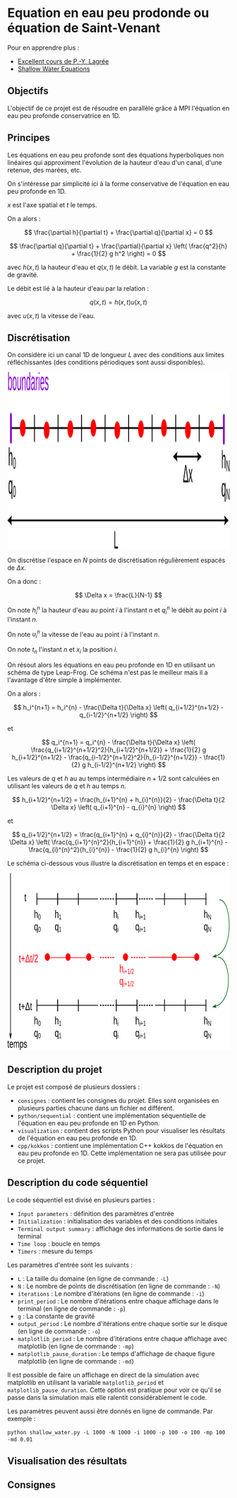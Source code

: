 # Equation en eau peu prodonde ou équation de Saint-Venant

Pour en apprendre plus :
- [Excellent cours de P.-Y. Lagrée](http://www.lmm.jussieu.fr/~lagree/COURS/MFEnv/code_C_saintvenant.pdf)
- [Shallow Water Equations](https://en.wikipedia.org/wiki/Shallow_water_equations)

## Objectifs

L'objectif de ce projet est de résoudre en parallèle grâce à MPI l'équation en eau peu profonde conservatrice en 1D.

## Principes

Les équations en eau peu profonde sont des équations hyperboliques non linéaires qui approximent l'évolution de la hauteur d'eau d'un canal, d'une retenue, des marées, etc. 

On s'intéresse par simplicité ici à la forme conservative de l'équation en eau peu profonde en 1D.

$x$ est l'axe spatial et $t$ le temps.

On a alors :

$$
\frac{\partial h}{\partial t} + \frac{\partial q}{\partial x} = 0
$$

$$
\frac{\partial q}{\partial t} + \frac{\partial}{\partial x} \left( \frac{q^2}{h} + \frac{1}{2} g h^2 \right) = 0
$$

avec $h(x,t)$ la hauteur d'eau et $q(x,t)$ le débit. La variable $g$ est la constante de gravité.

Le débit est lié à la hauteur d'eau par la relation :

$$
q(x,t) = h(x,t) u(x,t)
$$

avec $u(x,t)$ la vitesse de l'eau.

## Discrétisation

On considère ici un canal 1D de longueur $L$ avec des conditions aux limites réfléchissantes (des conditions périodiques sont aussi disponibles).

<img src="../../support/materiel/shallow_parameters.svg" height="400">

On discrétise l'espace en $N$ points de discrétisation régulièrement espacés de $\Delta x$.

On a donc :

$$
\Delta x = \frac{L}{N-1}
$$

On note $h_i^n$ la hauteur d'eau au point $i$ à l'instant $n$ et $q_i^n$ le débit au point $i$ à l'instant $n$.

On note $u_i^n$ la vitesse de l'eau au point $i$ à l'instant $n$.

On note $t_n$ l'instant $n$ et $x_i$ la position $i$.

On résout alors les équations en eau peu profonde en 1D en utilisant un schéma de type Leap-Frog.
Ce schéma n'est pas le meilleur mais il a l'avantage d'être simple à implémenter.

On a alors :

$$
h_i^{n+1} = h_i^{n} - \frac{\Delta t}{\Delta x} \left( q_{i+1/2}^{n+1/2} - q_{i-1/2}^{n+1/2} \right)
$$

et 

$$
q_i^{n+1} = q_i^{n} - \frac{\Delta t}{\Delta x} \left( \frac{q_{i+1/2}^{n+1/2}^2}{h_{i+1/2}^{n+1/2}} + \frac{1}{2} g h_{i+1/2}^{n+1/2} - \frac{q_{i-1/2}^{n+1/2}^2}{h_{i-1/2}^{n+1/2}} - \frac{1}{2} g h_{i-1/2}^{n+1/2} \right)
$$

Les valeurs de $q$ et $h$ au au temps intermédiaire $n+1/2$ sont calculées en utilisant les valeurs de $q$ et $h$ au temps $n$.

$$
h_{i+1/2}^{n+1/2} = \frac{h_{i+1}^{n} + h_{i}^{n}}{2} - \frac{\Delta t}{2 \Delta x} \left( q_{i+1}^{n} - q_{i}^{n} \right)
$$

et

$$
q_{i+1/2}^{n+1/2} = \frac{q_{i+1}^{n} + q_{i}^{n}}{2} - \frac{\Delta t}{2 \Delta x} \left( \frac{q_{i+1}^{n}^2}{h_{i+1}^{n}} + \frac{1}{2} g h_{i+1}^{n} - \frac{q_{i}^{n}^2}{h_{i}^{n}} - \frac{1}{2} g h_{i}^{n} \right)
$$

Le schéma ci-dessous vous illustre la discrétisation en temps et en espace :

<img src="../../support/materiel/shallow_water_discretization.svg" height="400">

## Description du projet

Le projet est composé de plusieurs dossiers :

- `consignes` :  contient les consignes du projet. Elles sont organisées en plusieurs parties chacune dans un fichier `md` différent.
- `python/sequential` : contient une implémentation séquentielle de l'équation en eau peu profonde en 1D en Python.
- `visualization` : contient des scripts Python pour visualiser les résultats de l'équation en eau peu profonde en 1D.
- `cpp/kokkos` : contient une implémentation C++ kokkos de l'équation en eau peu profonde en 1D. Cette implémentation ne sera pas utilisée pour ce projet.

## Description du code séquentiel

Le code séquentiel est divisé en plusieurs parties : 
* `Input parameters` : définition des paramètres d'entrée
* `Initialization` : initialisation des variables et des conditions initiales
* `Terminal output summary` : affichage des informations de sortie dans le terminal
* `Time loop` : boucle en temps
* `Timers` : mesure du temps

Les paramètres d'entrée sont les suivants :

* `L` : La taille du domaine (en ligne de commande : `-L`)
* `N` : Le nombre de points de discrétisation (en ligne de commande : `-N`)
* `iterations` : Le nombre d'itérations (en ligne de commande : `-i`)
* `print_period` : Le nombre d'itérations entre chaque affichage dans le terminal (en ligne de commande : `-p`)
* `g` : La constante de gravité
* `output_period` : Le nombre d'itérations entre chaque sortie sur le disque (en ligne de commande : `-o`)
* `matplotlib_period` : Le nombre d'itérations entre chaque affichage avec matplotlib (en ligne de commande : `-mp`)
* `matplotlib_pause_duration` : Le temps d'affichage de chaque figure matplotlib (en ligne de commande : `-md`)

Il est possible de faire un affichage en direct de la simulation avec matplotlib en utilisant la variable `matplotlib_period` et `matplotlib_pause_duration`.
Cette option est pratique pour voir ce qu'il se passe dans la simulation mais elle ralentit considérablement le code.

Les paramètres peuvent aussi être donnés en ligne de commande. Par exemple :

```
python shallow_water.py -L 1000 -N 1000 -i 1000 -p 100 -o 100 -mp 100 -md 0.01
```

## Visualisation des résultats

## Consignes









